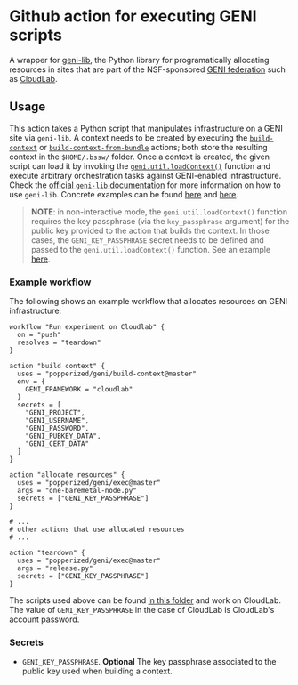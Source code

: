 # Github action for executing GENI scripts

A wrapper for [geni-lib](https://bitbucket.org/barnstorm/geni-lib), 
the Python library for programatically allocating resources in sites 
that are part of the NSF-sponsored [GENI 
federation](https://www.geni.net) such as 
[CloudLab](https://cloudlab.us).

## Usage

This action takes a Python script that manipulates infrastructure on a 
GENI site via `geni-lib`. A context needs to be created by executing 
the [`build-context`](../build-context) or 
[`build-context-from-bundle`](../build-context-from-bundle) actions; 
both store the resulting context in the `$HOME/.bssw/` folder. Once a 
context is created, the given script can load it by invoking the 
[`geni.util.loadContext()`](https://bitbucket.org/barnstorm/geni-lib/src/1b480c83581207300f73679af6844d327794d45e/geni/util.py#lines-357) 
function and execute arbitrary orchestration tasks against 
GENI-enabled infrastructure. Check the [official `geni-lib` 
documentation](https://geni-lib.rtfd.io) for more information on how 
to use `geni-lib`. Concrete examples can be found 
[here](https://bitbucket.org/barnstorm/geni-lib/src/1b480c83581207300f73679af6844d327794d45e/samples/?at=0.9-DEV) 
and [here](http://docs.cloudlab.us/geni-lib.html).

> **NOTE**: in non-interactive mode, the `geni.util.loadContext()` 
> function requires the key passphrase (via the `key_passphrase` 
> argument) for the public key provided to the action that builds the 
> context. In those cases, the `GENI_KEY_PASSPHRASE` secret needs to 
> be defined and passed to the `geni.util.loadContext()` function. See 
> an example [here](../.ci/teardown.py).

### Example workflow

The following shows an example workflow that allocates resources on 
GENI infrastructure:

```hcl
workflow "Run experiment on Cloudlab" {
  on = "push"
  resolves = "teardown"
}

action "build context" {
  uses = "popperized/geni/build-context@master"
  env = {
    GENI_FRAMEWORK = "cloudlab"
  }
  secrets = [
    "GENI_PROJECT",
    "GENI_USERNAME",
    "GENI_PASSWORD",
    "GENI_PUBKEY_DATA",
    "GENI_CERT_DATA"
  ]
}

action "allocate resources" {
  uses = "popperized/geni/exec@master"
  args = "one-baremetal-node.py"
  secrets = ["GENI_KEY_PASSPHRASE"]
}

# ...
# other actions that use allocated resources
# ...

action "teardown" {
  uses = "popperized/geni/exec@master"
  args = "release.py"
  secrets = ["GENI_KEY_PASSPHRASE"]
}
```

The scripts used above can be found [in this folder](../.ci/) and work 
on CloudLab. The value of `GENI_KEY_PASSPHRASE` in the case of 
CloudLab is CloudLab's account password.

### Secrets

  * `GENI_KEY_PASSPHRASE`. **Optional** The key passphrase associated 
    to the public key used when building a context.
